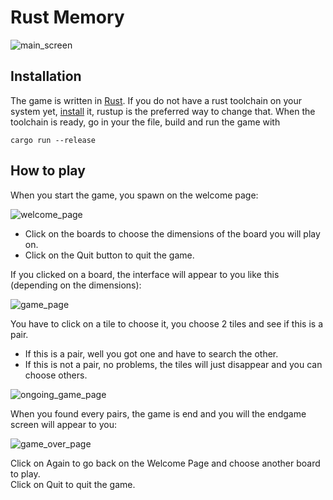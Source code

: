 # Rust Memory

![main_screen](https://github.com/user-attachments/assets/59bfd6e3-652d-4987-b0c1-19ea16aac2d9)

## Installation

The game is written in [Rust](https://www.rust-lang.org). If you do not have a rust toolchain on your system 
yet, [install](https://www.rust-lang.org/tools/install) it, rustup is the preferred way to change that. When the toolchain is ready, go in your the file, build and run the
game with

    cargo run --release
    

## How to play

When you start the game, you spawn on the welcome page: <br>

![welcome_page](https://github.com/user-attachments/assets/2e84b61b-117d-4280-809a-3793e0254a54)

- Click on the boards to choose the dimensions of the board you will play on. <br>
- Click on the Quit button to quit the game. <br>

If you clicked on a board, the interface will appear to you like this (depending on the dimensions): <br>

![game_page](https://github.com/user-attachments/assets/e167abd0-d119-4346-a9a3-352ad60d6a75)

You have to click on a tile to choose it, you choose 2 tiles and see if this is a pair. <br>
- If this is a pair, well you got one and have to search the other. <br>
- If this is not a pair, no problems, the tiles will just disappear and you can choose others. <br>

![ongoing_game_page](https://github.com/user-attachments/assets/dbb6e86a-d757-45cb-b8de-3ef568f5e045)

When you found every pairs, the game is end and you will the endgame screen will appear to you: <br>

![game_over_page](https://github.com/user-attachments/assets/72af0db1-23e8-444c-bd47-61b6132b9524)

Click on Again to go back on the Welcome Page and choose another board to play. <br>
Click on Quit to quit the game. <br>
